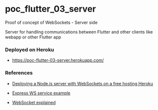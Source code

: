 # poc_flutter_03_server
Proof of concept of WebSockets - Server side

Server for handling communications between Flutter and other clients like webapp or other Flutter app

### Deployed on Heroku

* https://poc-flutter-03-server.herokuapp.com/


### References

- [Deploying a Node.js server with WebSockets on a free hosting Heroku](https://www.gamedev.net/blogs/entry/2272759-deploying-a-nodejs-server-with-websockets-on-a-free-hosting-heroku-web-desktop-clients-qt/)
- [Express WS service example](https://github.com/8Observer8/mouse-click-js)

- [WebSocket explained](https://javascript.info/websocket)
